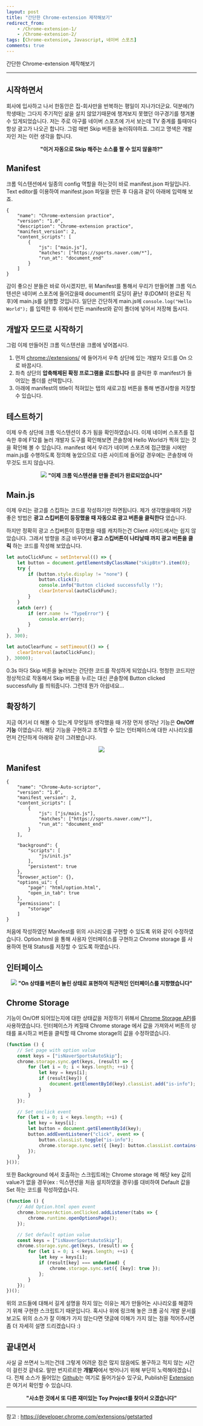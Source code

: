 ```yaml
---
layout: post
title: "간단한 Chrome-extension 제작해보기"
redirect_from:
    - /Chrome-extension-1/
    - /Chrome-extension-2/
tags: [Chrome-extension, Javascript, 네이버 스포츠]
comments: true
---
```


간단한 Chrome-extension 제작해보기

---

## 시작하면서
회사에 입사하고 나서 한동안은 집-회사만을 반복하는 평일이 지나가더군요. 
덕분에(?) 학생때는 그다지 주기적인 삶을 살지 않았기때문에 챙겨보지 못했던 야구경기를 챙겨볼 수 있게되었습니다.
저는 주로 야구를 네이버 스포츠에 가서 보는데 TV 중계를 틀때마다 항상 광고가 나오곤 합니다. 
그럼 매번 Skip 버튼을 눌러줘야하죠. 
그리고 명색은 개발자인 저는 이런 생각을 합니다.
<center> <b> "이거 자동으로 Skip 해주는 소스를 짤 수 있지 않을까?" </b> </center>

## Manifest
크롬 익스텐션에서 일종의 config 역할을 하는것이 바로 manifest.json 파일입니다. 
Text editor를 이용하여 manifest.json 파일을 만든 후 다음과 같이 아래에 입력해 보죠.

```
{
    "name": "Chrome-extension practice",
    "version": "1.0",
    "description": "Chrome-extension practice",
    "manifest_version": 2,
    "content_scripts": [
        {
            "js": ["main.js"],
            "matches": ["https://sports.naver.com/*"],
            "run_at": "document_end"
        }
    ]
}
```

감이 좋으신 분들은 바로 아시겠지만, 위 Manifest를 통해서 우리가 만들어볼 크롬 익스텐션은 네이버 스포츠에 들어갔을때 document의 로딩이 끝난 후(DOM이 완료된 직후)에 main.js를 실행할 것입니다.
일단은 간단하게 main.js에 `console.log("Hello World");` 를 입력한 후 위에서 만든 manifest와 같이 폴더에 넣어서 저장해 둡시다.

## 개발자 모드로 시작하기
그럼 이제 만들어진 크롬 익스텐션을 크롬에 넣어봅시다.

1. 먼저 [chrome://extensions/](chrome://extensions/) 에 들어가서 우측 상단에 있는 개발자 모드를 On 으로 바꿉시다.
1. 좌측 상단의 **압축해제된 확정 프로그램을 로드합니다** 를 클릭한 후 manifest가 들어있는 폴더를 선택합니다.
1. 아래에 manifest의 title이 적혀있는 탭의 새로고침 버튼을 통해 변경사항을 저장할 수 있습니다.

## 테스트하기
이제 우측 상단에 크롬 익스텐션이 추가 됨을 확인하였습니다.
이제 네이버 스포츠를 접속한 후에 F12를 눌러 개발자 도구를 확인해보면 콘솔창에 Hello World가 찍혀 있는 것을 확인해 볼 수 있습니다.
manifest 에서 우리가 네이버 스포츠에 접근했을 시에만 main.js를 수행하도록 정의해 놓았으므로 다른 사이트에 들어갈 경우에는 콘솔창에 아무것도 뜨지 않습니다.

<center>
    <img src="/images/Chrome-extension-1-console.png">
    <b> "이제 크롬 익스텐션을 만들 준비가 완료되었습니다" </b>
</center>

## Main.js
이제 우리는 광고를 스킵하는 코드를 작성하기만 하면됩니다.
제가 생각했을때의 가장 좋은 방법은 **광고 스킵버튼이 등장했을 때 자동으로 광고 버튼을 클릭한다** 였습니다.

하지만 정확히 광고 스킵버튼이 등장했을 때를 캐치하는건 Client 사이드에서는 쉽지 않았습니다.
그래서 방향을 조금 바꾸어서 **광고 스킵버튼이 나타날때 까지 광고 버튼을 클릭** 하는 코드를 작성해 보았습니다.

``` javascript
let autoClickFunc = setInterval(() => {
    let button = document.getElementsByClassName("skipBtn").item(0);
    try {
        if (button.style.display != "none") {
            button.click();
            console.info("Button clicked successfully !");
            clearInterval(autoClickFunc);
        }
    }
    catch (err) {
        if (err.name != "TypeError") {
            console.err(err);
        }
    }
}, 300);

let autoClearFunc = setTimeout(() => {
    clearInterval(autoClickFunc);
}, 30000);
```

0.3s 마다 Skip 버튼을 눌러보는 간단한 코드를 작성하게 되었습니다.
멍청한 코드지만 정상적으로 작동해서 Skip 버튼을 누르는 대신 콘솔창에 Button clicked successfully 를 띄워줍니다.
그런데 뭔가 아쉽네요...

## 확장하기
지금 여기서 더 해볼 수 있는게 무엇일까 생각했을 때 가장 먼저 생각난 기능은 **On/Off 기능** 이였습니다.
해당 기능을 구현하고 조작할 수 있는 인터페이스에 대한 시나리오를 먼저 간단하게 아래와 같이 그려봤습니다.

<center> <img src="/images/Chrome-extension-2-scenario.png"> </center>

## Manifest
```
{
    "name": "Chrome-Auto-scriptor",
    "version": "1.0",
    "manifest_version": 2,
    "content_scripts": [
        {
            "js": ["js/main.js"],
            "matches": ["https://sports.naver.com/*"],
            "run_at": "document_end"
        }
    ],

    "background": {
        "scripts": [
            "js/init.js"
        ],
        "persistent": true
    },
    "browser_action": {},
    "options_ui": {
        "page": "html/option.html",
        "open_in_tab": true
    },
    "permissions": [
        "storage"
    ]
}
```

처음에 작성하였던 Manifest를 위의 시나리오를 구현할 수 있도록 위와 같이 수정하였습니다. 
Option.html 을 통해 사용자 인터페이스를 구현하고 Chrome storage 를 사용하여 현재 Status를 저장할 수 있도록 하였습니다.

## 인터페이스
<center>
    <img src="/images/Chrome-extension-2-interface.png">
    <b> "On 상태를 버튼이 눌린 상태로 표현하여 직관적인 인터페이스를 지향했습니다"</b>
</center>

## Chrome Storage
기능이 On/Off 되어있는지에 대한 상태값을 저장하기 위해서 [Chrome Storage API](https://developers.chrome.com/extensions/storage)를 사용하였습니다.
인터페이스가 켜질때 Chrome storage 에서 값을 가져와서 버튼의 상태를 표시하고 버튼을 클릭할 때 Chrome storage의 값을 수정하였습니다.

``` javascript
(function () {
    // Set page with option value
    const keys = ["isNaverSportsAutoSkip"];
    chrome.storage.sync.get(keys, (result) => {
        for (let i = 0; i < keys.length; ++i) {
            let key = keys[i];
            if (result[key]) {
                document.getElementById(key).classList.add("is-info");
            }
        }
    });

    // Set onclick event
    for (let i = 0; i < keys.length; ++i) {
        let key = keys[i];
        let button = document.getElementById(key);
        button.addEventListener("click", event => {
            button.classList.toggle("is-info");
            chrome.storage.sync.set({ [key]: button.classList.contains("is-info") });
        });
    }
}());
```

또한 Background 에서 호출하는 스크립트에는 Chrome storage 에 해당 key 값의 value가 없을 경우(ex : 익스텐션을 처음 설치하였을 경우)를 대비하여 Default 값을 Set 하는 코드를 작성하였습니다.

``` javascript
(function () {
    // Add Option.html open event
    chrome.browserAction.onClicked.addListener(tabs => {
        chrome.runtime.openOptionsPage();
    });

    // Set default option value
    const keys = ["isNaverSportsAutoSkip"];
    chrome.storage.sync.get(keys, (result) => {
        for (let i = 0; i < keys.length; ++i) {
            let key = keys[i];
            if (result[key] === undefined) {
                chrome.storage.sync.set({ [key]: true });
            };
        }
    });
})();

```

위의 코드들에 대해서 길게 설명을 하지 않는 이유는 제가 만들어논 시나리오를 해결하기 위해 구현한 스크립트기 때문입니다.
혹시나 위에 링크해 놓은 크롬 공식 개발 문서를 보고도 위의 소스가 잘 이해가 가지 않는다면 댓글에 이해가 가지 않는 점을 적어주시면 좀 더 자세히 설명 드리겠습니다 :)

## 끝내면서
사실 글 쓰면서 느끼는건데 그렇게 어려운 점은 많지 않음에도 불구하고 적지 않는 시간이 걸린것 같네요.
말만 번지르르한 **개발자**에서 벗어나기 위해 부단히 노력해야겠습니다.
전체 소스가 들어있는 [Github](https://github.com/lntuition/Toy-Project/tree/master/Chrome-Auto-Scriptor/)는 여기로 들어가실수 있구요, 
Publish된 [Extension](https://chrome.google.com/webstore/detail/chrome-auto-scriptor/ajemfnoiodjboeloinfigmooikjbcccm)은 여기서 확인할 수 있습니다.

<center> <b> "사소한 것에서 또 다른 재미있는 Toy Project를 찾아서 오겠습니다" </b> </center>

---
참고 : <https://developer.chrome.com/extensions/getstarted>
